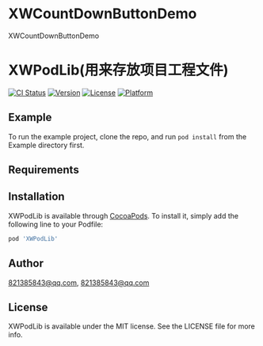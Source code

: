 # XWCountDownButtonDemo
XWCountDownButtonDemo
# XWPodLib(用来存放项目工程文件)

[![CI Status](https://img.shields.io/travis/821385843@qq.com/XWPodLib.svg?style=flat)](https://travis-ci.org/821385843@qq.com/XWPodLib)
[![Version](https://img.shields.io/cocoapods/v/XWPodLib.svg?style=flat)](https://cocoapods.org/pods/XWPodLib)
[![License](https://img.shields.io/cocoapods/l/XWPodLib.svg?style=flat)](https://cocoapods.org/pods/XWPodLib)
[![Platform](https://img.shields.io/cocoapods/p/XWPodLib.svg?style=flat)](https://cocoapods.org/pods/XWPodLib)

## Example

To run the example project, clone the repo, and run `pod install` from the Example directory first.

## Requirements

## Installation

XWPodLib is available through [CocoaPods](https://cocoapods.org). To install
it, simply add the following line to your Podfile:

```ruby
pod 'XWPodLib'
```

## Author

821385843@qq.com, 821385843@qq.com

## License

XWPodLib is available under the MIT license. See the LICENSE file for more info.

